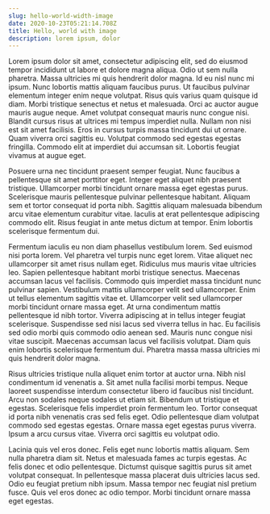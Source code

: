 ```yaml
---
slug: hello-world-width-image
date: 2020-10-23T05:21:14.708Z
title: Hello, world with image
description: lorem ipsum, dolor
---
```

Lorem ipsum dolor sit amet, consectetur adipiscing elit, sed do eiusmod tempor incididunt ut labore et dolore magna aliqua. Odio ut sem nulla pharetra. Massa ultricies mi quis hendrerit dolor magna. Id eu nisl nunc mi ipsum. Nunc lobortis mattis aliquam faucibus purus. Ut faucibus pulvinar elementum integer enim neque volutpat. Risus quis varius quam quisque id diam. Morbi tristique senectus et netus et malesuada. Orci ac auctor augue mauris augue neque. Amet volutpat consequat mauris nunc congue nisi. Blandit cursus risus at ultrices mi tempus imperdiet nulla. Nullam non nisi est sit amet facilisis. Eros in cursus turpis massa tincidunt dui ut ornare. Quam viverra orci sagittis eu. Volutpat commodo sed egestas egestas fringilla. Commodo elit at imperdiet dui accumsan sit. Lobortis feugiat vivamus at augue eget.

Posuere urna nec tincidunt praesent semper feugiat. Nunc faucibus a pellentesque sit amet porttitor eget. Integer eget aliquet nibh praesent tristique. Ullamcorper morbi tincidunt ornare massa eget egestas purus. Scelerisque mauris pellentesque pulvinar pellentesque habitant. Aliquam sem et tortor consequat id porta nibh. Sagittis aliquam malesuada bibendum arcu vitae elementum curabitur vitae. Iaculis at erat pellentesque adipiscing commodo elit. Risus feugiat in ante metus dictum at tempor. Enim lobortis scelerisque fermentum dui.

Fermentum iaculis eu non diam phasellus vestibulum lorem. Sed euismod nisi porta lorem. Vel pharetra vel turpis nunc eget lorem. Vitae aliquet nec ullamcorper sit amet risus nullam eget. Ridiculus mus mauris vitae ultricies leo. Sapien pellentesque habitant morbi tristique senectus. Maecenas accumsan lacus vel facilisis. Commodo quis imperdiet massa tincidunt nunc pulvinar sapien. Vestibulum mattis ullamcorper velit sed ullamcorper. Enim ut tellus elementum sagittis vitae et. Ullamcorper velit sed ullamcorper morbi tincidunt ornare massa eget. At urna condimentum mattis pellentesque id nibh tortor. Viverra adipiscing at in tellus integer feugiat scelerisque. Suspendisse sed nisi lacus sed viverra tellus in hac. Eu facilisis sed odio morbi quis commodo odio aenean sed. Mauris nunc congue nisi vitae suscipit. Maecenas accumsan lacus vel facilisis volutpat. Diam quis enim lobortis scelerisque fermentum dui. Pharetra massa massa ultricies mi quis hendrerit dolor magna.

Risus ultricies tristique nulla aliquet enim tortor at auctor urna. Nibh nisl condimentum id venenatis a. Sit amet nulla facilisi morbi tempus. Neque laoreet suspendisse interdum consectetur libero id faucibus nisl tincidunt. Arcu non sodales neque sodales ut etiam sit. Bibendum ut tristique et egestas. Scelerisque felis imperdiet proin fermentum leo. Tortor consequat id porta nibh venenatis cras sed felis eget. Odio pellentesque diam volutpat commodo sed egestas egestas. Ornare massa eget egestas purus viverra. Ipsum a arcu cursus vitae. Viverra orci sagittis eu volutpat odio.

Lacinia quis vel eros donec. Felis eget nunc lobortis mattis aliquam. Sem nulla pharetra diam sit. Netus et malesuada fames ac turpis egestas. Ac felis donec et odio pellentesque. Dictumst quisque sagittis purus sit amet volutpat consequat. In pellentesque massa placerat duis ultricies lacus sed. Odio eu feugiat pretium nibh ipsum. Massa tempor nec feugiat nisl pretium fusce. Quis vel eros donec ac odio tempor. Morbi tincidunt ornare massa eget egestas.